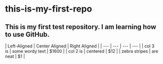 # this-is-my-first-repo
## This is my first test repository. I am learning how to use GitHub.

| Left-Aligned  | Center Aligned  | Right Aligned |
| --- | --- | --- | --- |
| col 3 is      | some wordy text | $1600 |
| col 2 is      | centered        |   $12 |
| zebra stripes | are neat        |    $1 |

